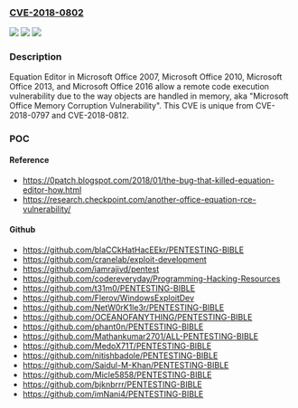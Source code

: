 ### [CVE-2018-0802](https://cve.mitre.org/cgi-bin/cvename.cgi?name=CVE-2018-0802)
![](https://img.shields.io/static/v1?label=Product&message=Equation%20Editor&color=blue)
![](https://img.shields.io/static/v1?label=Version&message=n%2Fa&color=blue)
![](https://img.shields.io/static/v1?label=Vulnerability&message=Remote%20Code%20Execution&color=brighgreen)

### Description

Equation Editor in Microsoft Office 2007, Microsoft Office 2010, Microsoft Office 2013, and Microsoft Office 2016 allow a remote code execution vulnerability due to the way objects are handled in memory, aka "Microsoft Office Memory Corruption Vulnerability". This CVE is unique from CVE-2018-0797 and CVE-2018-0812.

### POC

#### Reference
- https://0patch.blogspot.com/2018/01/the-bug-that-killed-equation-editor-how.html
- https://research.checkpoint.com/another-office-equation-rce-vulnerability/

#### Github
- https://github.com/blaCCkHatHacEEkr/PENTESTING-BIBLE
- https://github.com/cranelab/exploit-development
- https://github.com/iamrajivd/pentest
- https://github.com/codereveryday/Programming-Hacking-Resources
- https://github.com/t31m0/PENTESTING-BIBLE
- https://github.com/Flerov/WindowsExploitDev
- https://github.com/NetW0rK1le3r/PENTESTING-BIBLE
- https://github.com/OCEANOFANYTHING/PENTESTING-BIBLE
- https://github.com/phant0n/PENTESTING-BIBLE
- https://github.com/Mathankumar2701/ALL-PENTESTING-BIBLE
- https://github.com/MedoX71T/PENTESTING-BIBLE
- https://github.com/nitishbadole/PENTESTING-BIBLE
- https://github.com/Saidul-M-Khan/PENTESTING-BIBLE
- https://github.com/Micle5858/PENTESTING-BIBLE
- https://github.com/bjknbrrr/PENTESTING-BIBLE
- https://github.com/imNani4/PENTESTING-BIBLE


